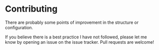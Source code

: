 # Contributing

There are probably some points of improvement in the structure or configuration.

If you believe there is a best practice I have not followed, please let me know by opening an issue on the issue tracker. Pull requests are welcome!
